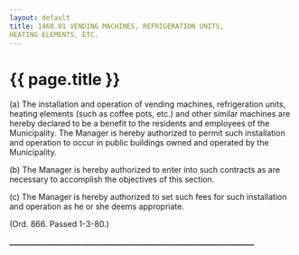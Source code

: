 ```yaml
---
layout: default 
title: 1468.01 VENDING MACHINES, REFRIGERATION UNITS,
HEATING ELEMENTS, ETC.
---
```


{{ page.title }}
================

​(a) The installation and operation of vending machines, refrigeration
units, heating elements (such as coffee pots, etc.) and other similar
machines are hereby declared to be a benefit to the residents and
employees of the Municipality. The Manager is hereby authorized to
permit such installation and operation to occur in public buildings
owned and operated by the Municipality.

​(b) The Manager is hereby authorized to enter into such contracts as
are necessary to accomplish the objectives of this section.

​(c) The Manager is hereby authorized to set such fees for such
installation and operation as he or she deems appropriate.

(Ord. 866. Passed 1-3-80.)

**\_\_\_\_\_\_\_\_\_\_\_\_\_\_\_\_\_\_\_\_\_\_\_\_\_\_\_\_\_\_\_\_\_\_\_\_\_\_\_\_\_\_\_\_\_\_\_\_\_\_\_\_\_\_\_\_\_\_\_\_\_\_\_\_\_**
